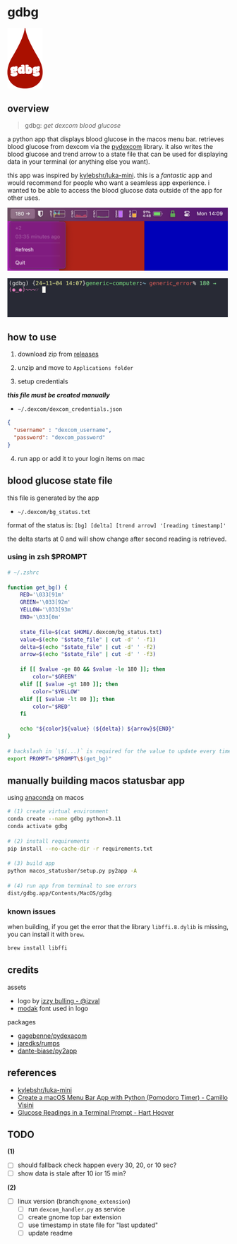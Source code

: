 # gdbg  

<img 
  title="gdbg logo"
  alt="red blood drop with text 'gdbg' centered"
  src="assets/gdbg_logo.png" 
  width="80"
/>

## overview

> gdbg: *get dexcom blood glucose*

a python app that displays blood glucose in the macos menu bar. retrieves blood glucose from dexcom via the [pydexcom](https://github.com/gagebenne/pydexcom) library. it also writes the blood glucose and trend arrow to a state file that can be used for displaying data in your terminal (or anything else you want).

this app was inspired by [kylebshr/luka-mini](https://github.com/kylebshr/luka-mini/tree/main). this is a *fantastic* app and would recommend for people who want a seamless app experience. i wanted to be able to access the blood glucose data outside of the app for other uses.

<img 
  title="menu bar app in use"
  alt="screenshot of menu bar app in use"
  src="assets/menu_bar.png" 
  width=500
/>

<img 
  title="blood sugar in terminal prompt"
  alt="screenshot of blood sugar in terminal prompt"
  src="assets/terminal_prompt.png" 
  width=500
/>

## how to use

1. download zip from [releases](https://github.com/GENERICERROR000/gdbg/releases)

2. unzip and move to `Applications folder`

3. setup credentials

*__this file must be created manually__*

* `~/.dexcom/dexcom_credentials.json`

```json
{
  "username" : "dexcom_username",
  "password": "dexcom_password"
}
```

4. run app or add it to your login items on mac

## blood glucose state file

this file is generated by the app

* `~/.dexcom/bg_status.txt`

format of the status is: `[bg] [delta] [trend arrow] '[reading timestamp]'`

the delta starts at 0 and will show change after second reading is retrieved.

### using in zsh $PROMPT

```sh
# ~/.zshrc

function get_bg() {
    RED='\033[91m'
    GREEN='\033[92m'
    YELLOW='\033[93m'
    END='\033[0m'

    state_file=$(cat $HOME/.dexcom/bg_status.txt)
    value=$(echo "$state_file" | cut -d' ' -f1)
    delta=$(echo "$state_file" | cut -d' ' -f2)
    arrow=$(echo "$state_file" | cut -d' ' -f3)

    if [[ $value -ge 80 && $value -le 180 ]]; then
        color="$GREEN"
    elif [[ $value -gt 180 ]]; then
        color="$YELLOW"
    elif [[ $value -lt 80 ]]; then
        color="$RED"
    fi

    echo "${color}${value} (${delta}) ${arrow}${END}"
}

# backslash in `\$(...)` is required for the value to update every time 
export PROMPT="$PROMPT\$(get_bg)"
```

## manually building macos statusbar app

using [anaconda](https://docs.anaconda.com/anaconda/install/mac-os/#command-line-install) on macos

```sh
# (1) create virtual environment
conda create --name gdbg python=3.11
conda activate gdbg

# (2) install requirements
pip install --no-cache-dir -r requirements.txt

# (3) build app
python macos_statusbar/setup.py py2app -A

# (4) run app from terminal to see errors
dist/gdbg.app/Contents/MacOS/gdbg
```

### known issues

when building, if you get the error that the library `libffi.8.dylib` is missing, you can install it with `brew`.

```sh
brew install libffi
```

## credits

assets

* logo by [izzy bulling - @izval](https://www.instagram.com/izval/)
* [modak](https://github.com/EkType/Modak) font used in logo

packages

* [gagebenne/pydexacom](https://github.com/gagebenne/pydexcom)
* [jaredks/rumps](https://github.com/jaredks/rumps)
* [dante-biase/py2app](https://github.com/dante-biase/py2app)

## references

* [kylebshr/luka-mini](https://github.com/kylebshr/luka-mini/tree/main)
* [Create a macOS Menu Bar App with Python (Pomodoro Timer) - Camillo Visini](https://camillovisini.com/coding/create-macos-menu-bar-app-pomodoro)
* [Glucose Readings in a Terminal Prompt - Hart Hoover](https://harthoover.com/glucose-readings-in-a-terminal-prompt/)

## TODO

__(1)__

* [ ] should fallback check happen every 30, 20, or 10 sec?
* [ ] show data is stale after 10 ior 15 min?

__(2)__

* [ ] linux version (branch:`gnome_extension`)
  * [ ] run `dexcom_handler.py` as service
  * [ ] create gnome top bar extension
  * [ ] use timestamp in state file for "last updated"
  * [ ] update readme
